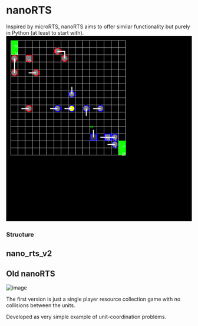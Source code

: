 # nanoRTS

Inspired by microRTS, nanoRTS aims to offer similar functionality but purely in Python (at least to start with).
![image](https://github.com/decatt/nanoRTS/blob/main/ezgif-5-a9b07ce47d.gif)

### Structure
nano_rts_v2
----

## Old nanoRTS

![image](https://github.com/SimonLucas/nanoRTS/assets/2759137/1bbcf700-2fba-4efc-b2ca-69a183301ba1)


The first version is just a single player resource collection game with no collisions between the units.

Developed as very simple example of unit-coordination problems.
